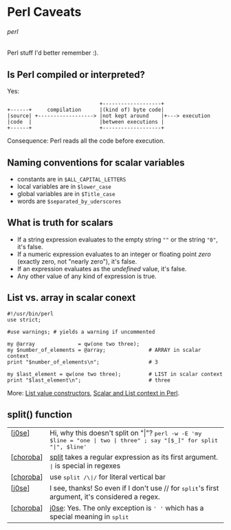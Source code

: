 # Perl Caveats
###### perl

Perl stuff I'd better remember :).

## Is Perl compiled or interpreted?

Yes:

                                  +-------------------+
    +------+     compilation      |(kind of) byte code|
    |source| +------------------> |not kept around    |+---> execution
    |code  |                      |between executions |
    +------+                      +-------------------+

Consequence: Perl reads all the code before execution.

## Naming conventions for scalar variables

* constants are in `$ALL_CAPITAL_LETTERS`
* local variables are in `$lower_case`
* global variables are in `$Title_case`
* words are `$separated_by_uderscores`

## What is truth for scalars

* If a string expression evaluates to the empty string `""` or the string `"0"`, it's false.
* If a numeric expression evaluates to an integer or floating point *zero* (exactly zero, not "nearly zero"), it's false.
* If an expression evaluates as the *undefined* value, it's false.
* Any other value of any kind of expression is true.

## List vs. array in scalar conext

    #!/usr/bin/perl
    use strict;

    #use warnings; # yields a warning if uncommented

    my @array              = qw(one two three);
    my $number_of_elements = @array;              # ARRAY in scalar context
    print "$number_of_elements\n";                # 3

    my $last_element = qw(one two three);         # LIST in scalar context
    print "$last_element\n";                      # three

More: [List value constructors](http://perldoc.perl.org/perldata.html#List-value-constructors), [Scalar and List context in Perl](http://szabgab.com/scalar-and-list-context-in-perl.html).

## split() function

<table cellspacing='4'><tbody valign='top'><tr class="cb_msg even-row chatfrom_898593"><td><span class='cb_sq_br'>&#91;</span><span class='cb_author' title="Feb 15, 2013 at 09:56&nbsp;CET"><a href="http://perlmonks.org/?node_id=898593">j0se</a></span><span class='cb_sq_br'>&#93;</span></td><td><span title="Hi, why this doesn&#39;t split on &quot;|&quot;? &lt;c&gt;perl -w -E &#39;my $line = &quot;one | two | three&quot; ; say &quot;&#91;$_&#93;&quot; for split &quot;|&quot;, $line&#39;&lt;/c&gt;">Hi, why this doesn't split on "|"? <tt>perl -w -E &#39;my $line = &quot;one | two | three&quot; ; say &quot;&#91;$_&#93;&quot; for split &quot;|&quot;, $line&#39;</tt></span></td></tr><tr class="cb_msg odd-row chatfrom_832495"><td><span class='cb_sq_br'>&#91;</span><span class='cb_author' title="Feb 15, 2013 at 09:57&nbsp;CET"><a href="http://perlmonks.org/?node_id=832495">choroba</a></span><span class='cb_sq_br'>&#93;</span></td><td><span title="&#91;doc://split&#93; takes a regular expression as its first argument. &lt;c&gt;|&lt;/c&gt; is special in regexes"><a href="http://perldoc.perl.org/functions/split.html">split</a> takes a regular expression as its first argument. <tt>|</tt> is special in regexes</span></td></tr><tr class="cb_msg even-row chatfrom_832495"><td><span class='cb_sq_br'>&#91;</span><span class='cb_author' title="Feb 15, 2013 at 09:58&nbsp;CET"><a href="http://perlmonks.org/?node_id=832495">choroba</a></span><span class='cb_sq_br'>&#93;</span></td><td><span title="use &lt;c&gt;split /\|/&lt;/c&gt; for literal vertical bar">use <tt>split /\|/</tt> for literal vertical bar</span></td></tr><tr class="cb_msg odd-row chatfrom_898593"><td><span class='cb_sq_br'>&#91;</span><span class='cb_author' title="Feb 15, 2013 at 10:01&nbsp;CET"><a href="http://perlmonks.org/?node_id=898593">j0se</a></span><span class='cb_sq_br'>&#93;</span></td><td><span title="I see, thanks! So even if I don&#39;t use // for &lt;c&gt;split&lt;/c&gt;&#39;s first argument, it&#39;s considered a regex.">I see, thanks! So even if I don't use // for <tt>split</tt>'s first argument, it's considered a regex.</span></td></tr><tr class="cb_msg even-row chatfrom_832495"><td><span class='cb_sq_br'>&#91;</span><span class='cb_author' title="Feb 15, 2013 at 10:04&nbsp;CET"><a href="http://perlmonks.org/?node_id=832495">choroba</a></span><span class='cb_sq_br'>&#93;</span></td><td><span title="&#91;j0se&#93;: Yes. The only exception is &lt;c&gt;&#39; &#39;&lt;/c&gt; which has a special meaning in &lt;c&gt;split&lt;/c&gt;"><a href="http://perlmonks.org/?node=j0se">j0se</a>: Yes. The only exception is <tt>&#39; &#39;</tt> which has a special meaning in <tt>split</tt></span></td></tr></tbody></table></p>
